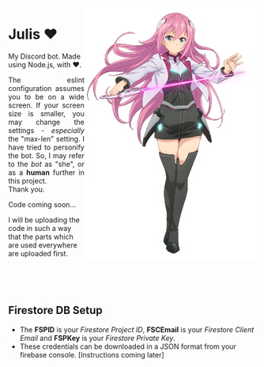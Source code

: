 <img src='https://raw.githubusercontent.com/ridays2001/Julis/main/images/Julis.png' align='right' width='350'>

# Julis ❤
My Discord bot. Made using Node.js, with ❤.
<div style='text-align:justify'>
	The eslint configuration assumes you to be on a wide screen.
	If your screen size is smaller, you may change the settings - <em>especially</em> the "max-len" setting.
	I have tried to personify the bot.
	So, I may refer to the <em>bot</em> as "she", or as a <strong>human</strong> further in this project.
	<br>
	Thank you.
</div>

Code coming soon...

I will be uploading the code in such a way that the parts which are used everywhere are uploaded first.

<br>
<br>
<br>

## Firestore DB Setup
+ The **FSPID** is your _Firestore Project ID_, **FSCEmail** is your _Firestore Client Email_ and **FSPKey** is your _Firestore Private Key_.
+ These credentials can be downloaded in a JSON format from your firebase console. [Instructions coming later]
